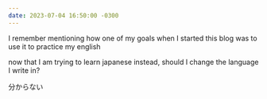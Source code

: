 ```yaml
---
date: 2023-07-04 16:50:00 -0300
---
```


I remember mentioning how one of my goals when I started this blog was to use it to practice my english

now that I am trying to learn japanese instead, should I change the language I write in?

分からない
